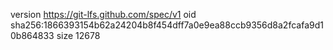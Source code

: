 version https://git-lfs.github.com/spec/v1
oid sha256:1866393154b62a24204b8f454dff7a0e9ea88ccb9356d8a2fcafa9d10b864833
size 12678

